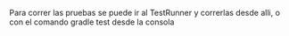 Para correr las pruebas se puede ir al TestRunner y correrlas desde alli, o con el comando gradle test desde la consola
